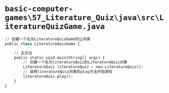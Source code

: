 # `basic-computer-games\57_Literature_Quiz\java\src\LiteratureQuizGame.java`

```py
// 创建一个名为LiteratureQuizGame的公共类
public class LiteratureQuizGame {

    // 主方法
    public static void main(String[] args) {
        // 创建一个名为literatureQuiz的LiteratureQuiz对象
        LiteratureQuiz literatureQuiz = new LiteratureQuiz();
        // 调用literatureQuiz对象的play方法开始游戏
        literatureQuiz.play();
    }
}
```